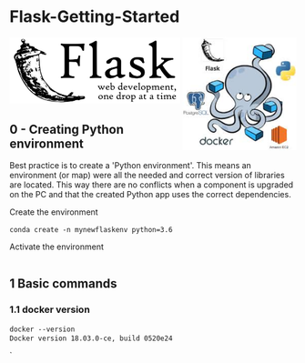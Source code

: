 # Flask-Getting-Started

<img src="images/Flask.png" width="300px" ><img align="right" src="images/Docker_Flask.jpeg" width="200px" >


## 0 - Creating Python environment

Best practice is to create a 'Python environment'. This means an environment (or map) were all the needed and correct version of libraries are located. This way there are no conflicts when a component is upgraded on the PC and that the created Python app uses the correct dependencies.

Create the environment
```
conda create -n mynewflaskenv python=3.6
```
Activate the environment
```

```

## 1 Basic commands
### 1.1 docker version
```
docker --version
Docker version 18.03.0-ce, build 0520e24
```
`
